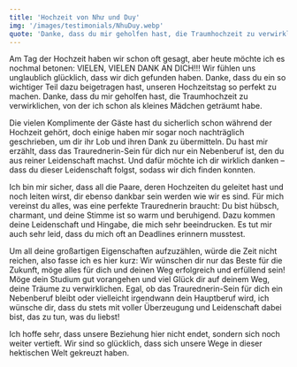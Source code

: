 ```yaml
---
title: 'Hochzeit von Như und Duy'
img: '/images/testimonials/NhuDuy.webp'
quote: 'Danke, dass du mir geholfen hast, die Traumhochzeit zu verwirklichen, von der ich schon als kleines Mädchen geträumt habe.'
---
```

Am Tag der Hochzeit haben wir schon oft gesagt, aber heute möchte ich es nochmal betonen: VIELEN, VIELEN DANK AN DICH!!! Wir fühlen uns unglaublich glücklich, dass wir dich gefunden haben. Danke, dass du ein so wichtiger Teil dazu beigetragen hast, unseren Hochzeitstag so perfekt zu machen. Danke, dass du mir geholfen hast, die Traumhochzeit zu verwirklichen, von der ich schon als kleines Mädchen geträumt habe.

Die vielen Komplimente der Gäste hast du sicherlich schon während der Hochzeit gehört, doch einige haben mir sogar noch nachträglich geschrieben, um dir ihr Lob und ihren Dank zu übermitteln. Du hast mir erzählt, dass das Traurednerin-Sein für dich nur ein Nebenberuf ist, den du aus reiner Leidenschaft machst. Und dafür möchte ich dir wirklich danken – dass du dieser Leidenschaft folgst, sodass wir dich finden konnten.

Ich bin mir sicher, dass all die Paare, deren Hochzeiten du geleitet hast und noch leiten wirst, dir ebenso dankbar sein werden wie wir es sind. Für mich vereinst du alles, was eine perfekte Traurednerin braucht: Du bist hübsch, charmant, und deine Stimme ist so warm und beruhigend. Dazu kommen deine Leidenschaft und Hingabe, die mich sehr beeindrucken. Es tut mir auch sehr leid, dass du mich oft an Deadlines erinnern musstest.

Um all deine großartigen Eigenschaften aufzuzählen, würde die Zeit nicht reichen, also fasse ich es hier kurz: Wir wünschen dir nur das Beste für die Zukunft, möge alles für dich und deinen Weg erfolgreich und erfüllend sein! Möge dein Studium gut vorangehen und viel Glück dir auf deinem Weg, deine Träume zu verwirklichen. Egal, ob das Traurednerin-Sein für dich ein Nebenberuf bleibt oder vielleicht irgendwann dein Hauptberuf wird, ich wünsche dir, dass du stets mit voller Überzeugung und Leidenschaft dabei bist, das zu tun, was du liebst!

Ich hoffe sehr, dass unsere Beziehung hier nicht endet, sondern sich noch weiter vertieft. Wir sind so glücklich, dass sich unsere Wege in dieser hektischen Welt gekreuzt haben.
